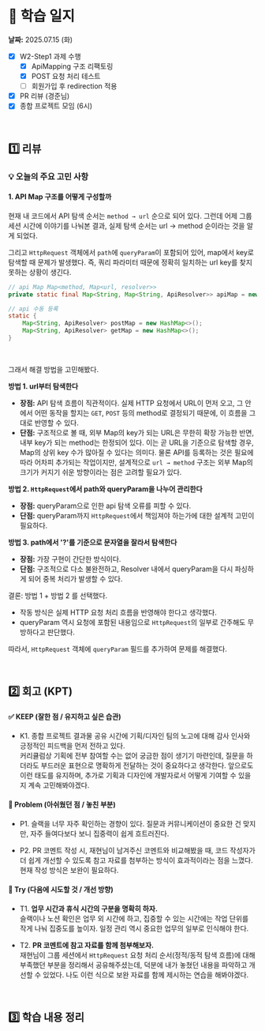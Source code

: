 # 📝 학습 일지
**날짜:** 2025.07.15 (화)

- [X] W2-Step1 과제 수행  
  - [X] ApiMapping 구조 리팩토링  
  - [X] POST 요청 처리 테스트  
  - [ ] 회원가입 후 redirection 적용  
- [X] PR 리뷰 (경준님)  
- [X] 종합 프로젝트 모임 (6시)  

<br/>

## 1️⃣ 리뷰

### 💡 오늘의 주요 고민 사항

#### 1. API Map 구조를 어떻게 구성할까

현재 내 코드에서 API 탐색 순서는 `method → url` 순으로 되어 있다.
그런데 어제 그룹 세션 시간에 이야기를 나눠본 결과, 실제 탐색 순서는 url -> method 순이라는 것을 알게 되었다.  

그리고 `HttpRequest` 객체에서 `path`에 `queryParam`이 포함되어 있어, map에서 key로 탐색할 때 문제가 발생했다.
즉, 쿼리 파라미터 때문에 정확히 일치하는 url key를 찾지 못하는 상황이 생긴다.


```java
// api Map Map<method, Map<url, resolver>>
private static final Map<String, Map<String, ApiResolver>> apiMap = new HashMap<>();

// api 수동 등록
static {
    Map<String, ApiResolver> postMap = new HashMap<>();
    Map<String, ApiResolver> getMap = new HashMap<>();
}
```

<br/>

그래서 해결 방법을 고민해봤다.

**방법 1. url부터 탐색한다**

- **장점:** API 탐색 흐름이 직관적이다.
  실제 HTTP 요청에서 URL이 먼저 오고, 그 안에서 어떤 동작을 할지는 `GET`, `POST` 등의 method로 결정되기 때문에, 이 흐름을 그대로 반영할 수 있다.
- **단점:** 구조적으로 볼 때, 외부 Map의 key가 되는 URL은 무한히 확장 가능한 반면, 내부 key가 되는 method는 한정되어 있다.
  이는 곧 URL을 기준으로 탐색할 경우, Map의 상위 key 수가 많아질 수 있다는 의미다.
  물론 API를 등록하는 것은 필요에 따라 어차피 추가되는 작업이지만, 설계적으로 `url → method` 구조는 외부 Map의 크기가 커지기 쉬운 방향이라는 점은 고려할 필요가 있다.


**방법 2. `HttpRequest`에서 path와 queryParam을 나누어 관리한다**

- **장점:** queryParam으로 인한 api 탐색 오류를 피할 수 있다.
- **단점:** queryParam까지 `HttpRequest`에서 책임져야 하는가에 대한 설계적 고민이 필요하다.
  

**방법 3. path에서 '?'를 기준으로 문자열을 잘라서 탐색한다**

- **장점:** 가장 구현이 간단한 방식이다.
- **단점:** 구조적으로 다소 불완전하고, Resolver 내에서 queryParam을 다시 파싱하게 되어 중복 처리가 발생할 수 있다.



결론: 방법 1 + 방법 2 를 선택했다.

- 작동 방식은 실제 HTTP 요청 처리 흐름을 반영해야 한다고 생각했다.
- queryParam 역시 요청에 포함된 내용임으로 `HttpRequest`의 일부로 간주해도 무방하다고 판단했다.

따라서, `HttpRequest` 객체에 `queryParam` 필드를 추가하여 문제를 해결했다.


<br/>

##  2️⃣ 회고 (KPT)

#### ✅ KEEP (잘한 점 / 유지하고 싶은 습관)

- K1. 종합 프로젝트 결과물 공유 시간에 기획/디자인 팀의 노고에 대해 감사 인사와 긍정적인 피드백을 먼저 전하고 있다.  
  커리큘럼상 기획에 전부 참여할 수는 없어 궁금한 점이 생기기 마련인데, 질문을 하더라도 부드러운 표현으로 명확하게 전달하는 것이 중요하다고 생각한다.
  앞으로도 이런 태도를 유지하며, 추가로 기획과 디자인에 개발자로서 어떻게 기여할 수 있을지 계속 고민해봐야겠다.

#### 🧩 Problem (아쉬웠던 점 / 놓친 부분)

- P1. 슬랙을 너무 자주 확인하는 경향이 있다. 질문과 커뮤니케이션이 중요한 건 맞지만, 자주 들여다보다 보니 집중력이 쉽게 흐트러진다.

- P2. PR 코멘트 작성 시, 재현님이 남겨주신 코멘트와 비교해봤을 때, 코드 작성자가 더 쉽게 개선할 수 있도록 참고 자료를 첨부하는 방식이 효과적이라는 점을 느꼈다.
  현재 작성 방식은 보완이 필요하다.

#### 🚀 Try (다음에 시도할 것 / 개선 방향)

- T1. **업무 시간과 휴식 시간의 구분을 명확히 하자.**  
  슬랙이나 노션 확인은 업무 외 시간에 하고, 집중할 수 있는 시간에는 작업 단위를 작게 나눠 집중도를 높이자.
  일정 관리 역시 중요한 업무의 일부로 인식해야 한다.

- T2. **PR 코멘트에 참고 자료를 함께 첨부해보자.**  
  재현님이 그룹 세션에서 `HttpRequest` 요청 처리 순서(정적/동적 탐색 흐름)에 대해 부족했던 부분을 정리해서 공유해주셨는데, 덕분에 내가 놓쳤던 내용을 파악하고 개선할 수 있었다.
  나도 이런 식으로 보완 자료를 함께 제시하는 연습을 해봐야겠다.

<br/>

##  3️⃣ 학습 내용 정리

<br/>
